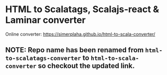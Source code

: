 # HTML to Scalatags, Scalajs-react & Laminar converter

Online converter: https://simerplaha.github.io/html-to-scala-converter/

## NOTE: Repo name has been renamed from `html-to-scalatags-converter` to `html-to-scala-converter` so checkout the updated link.
